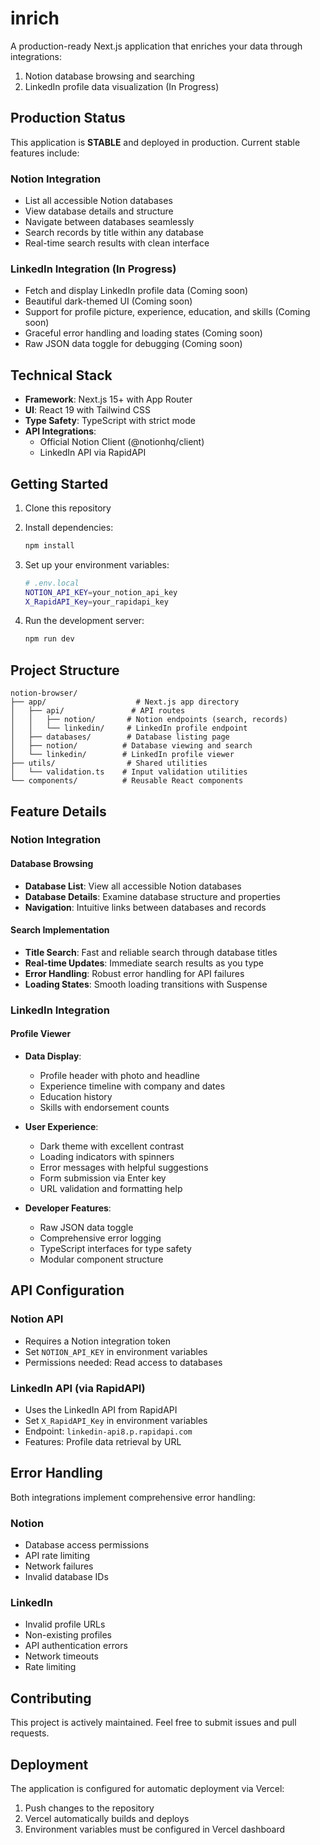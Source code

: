 # inrich

A production-ready Next.js application that enriches your data through integrations:
1. Notion database browsing and searching
2. LinkedIn profile data visualization (In Progress)

## Production Status

This application is **STABLE** and deployed in production. Current stable features include:

### Notion Integration
- List all accessible Notion databases
- View database details and structure
- Navigate between databases seamlessly
- Search records by title within any database
- Real-time search results with clean interface

### LinkedIn Integration (In Progress)
- Fetch and display LinkedIn profile data (Coming soon)
- Beautiful dark-themed UI (Coming soon)
- Support for profile picture, experience, education, and skills (Coming soon)
- Graceful error handling and loading states (Coming soon)
- Raw JSON data toggle for debugging (Coming soon)

## Technical Stack

- **Framework**: Next.js 15+ with App Router
- **UI**: React 19 with Tailwind CSS
- **Type Safety**: TypeScript with strict mode
- **API Integrations**: 
  - Official Notion Client (@notionhq/client)
  - LinkedIn API via RapidAPI

## Getting Started

1. Clone this repository
2. Install dependencies:
   ```bash
   npm install
   ```

3. Set up your environment variables:
   ```bash
   # .env.local
   NOTION_API_KEY=your_notion_api_key
   X_RapidAPI_Key=your_rapidapi_key
   ```

4. Run the development server:
   ```bash
   npm run dev
   ```

## Project Structure

```
notion-browser/
├── app/                    # Next.js app directory
│   ├── api/               # API routes
│   │   ├── notion/       # Notion endpoints (search, records)
│   │   └── linkedin/     # LinkedIn profile endpoint
│   ├── databases/        # Database listing page
│   ├── notion/          # Database viewing and search
│   └── linkedin/        # LinkedIn profile viewer
├── utils/                # Shared utilities
│   └── validation.ts    # Input validation utilities
└── components/          # Reusable React components
```

## Feature Details

### Notion Integration
#### Database Browsing
- **Database List**: View all accessible Notion databases
- **Database Details**: Examine database structure and properties
- **Navigation**: Intuitive links between databases and records

#### Search Implementation
- **Title Search**: Fast and reliable search through database titles
- **Real-time Updates**: Immediate search results as you type
- **Error Handling**: Robust error handling for API failures
- **Loading States**: Smooth loading transitions with Suspense

### LinkedIn Integration
#### Profile Viewer
- **Data Display**: 
  - Profile header with photo and headline
  - Experience timeline with company and dates
  - Education history
  - Skills with endorsement counts
  
- **User Experience**:
  - Dark theme with excellent contrast
  - Loading indicators with spinners
  - Error messages with helpful suggestions
  - Form submission via Enter key
  - URL validation and formatting help
  
- **Developer Features**:
  - Raw JSON data toggle
  - Comprehensive error logging
  - TypeScript interfaces for type safety
  - Modular component structure

## API Configuration

### Notion API
- Requires a Notion integration token
- Set `NOTION_API_KEY` in environment variables
- Permissions needed: Read access to databases

### LinkedIn API (via RapidAPI)
- Uses the LinkedIn API from RapidAPI
- Set `X_RapidAPI_Key` in environment variables
- Endpoint: `linkedin-api8.p.rapidapi.com`
- Features: Profile data retrieval by URL

## Error Handling

Both integrations implement comprehensive error handling:

### Notion
- Database access permissions
- API rate limiting
- Network failures
- Invalid database IDs

### LinkedIn
- Invalid profile URLs
- Non-existing profiles
- API authentication errors
- Network timeouts
- Rate limiting

## Contributing

This project is actively maintained. Feel free to submit issues and pull requests.

## Deployment

The application is configured for automatic deployment via Vercel:
1. Push changes to the repository
2. Vercel automatically builds and deploys
3. Environment variables must be configured in Vercel dashboard
